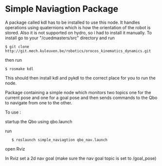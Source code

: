 # Simple Naviagtion Package
	
 A package called kdl has to be installed to use this node. It handles operations using quaternions which is how the orientation of the robot is stored. Also it is not supported on hydro, so i had to install it manually.
 To install go to your "/cuedmasters/src" directory and run 

 ```console
 $ git clone http://git.mech.kuleuven.be/robotics/orocos_kinematics_dynamics.git
 ```

 then run 

 ```console
 $ rosmake kdl
 ```


 This should then install kdl and pykdl to the correct place for you to run the node.





 Package containing a simple node which monitors two topics one for the current pose and one for a goal pose and then sends commands to the Qbo to navigate from one to the other.

 To use : 

 startup the Qbo using qbo.launch

 run 

 ```console
 	$ roslaunch simple_naviagtion qbo_nav.launch
 ```
 open Rviz 

 In Rviz set a 2d nav goal (make sure the nav goal topic is set to /goal_pose)
 


